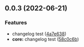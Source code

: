 ## 0.0.3 (2022-06-21)


### Features

* changelog test ([4a7e638](https://github.com/cam-inc/bento/commit/4a7e6387fe0af84177b87765601c05c6785ad0a0))
* **core:** changelog test ([58c0c6b](https://github.com/cam-inc/bento/commit/58c0c6b6ac8d582eb8f0fb02453bfae8498bb4f1))

